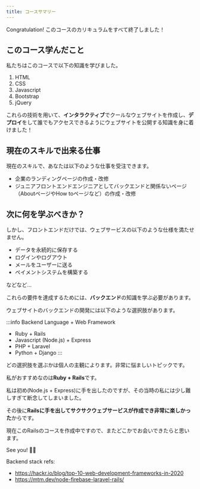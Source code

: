 ```yaml
---
title: コースサマリー
---
```


Congratulation! このコースのカリキュラムをすべて終了しました！

## このコース学んだこと

私たちはこのコースで以下の知識を学びました。

1. HTML
2. CSS
3. Javascript
4. Bootstrap
5. jQuery

これらの技術を用いて、**インタラクティブ**でクールなウェブサイトを作成し、**デプロイ**をして誰でもアクセスできるようにウェブサイトを公開する知識を身に着けました！

## 現在のスキルで出来る仕事
現在のスキルで、あなたは以下のような仕事を受注できます。

- 企業のランディングページの作成・改修
- ジュニアフロントエンドエンジニアとしてバックエンドと関係ないページ（AboutページやHow toページなど）の作成・改修

## 次に何を学ぶべきか？

しかし、フロントエンドだけでは、ウェブサービスの以下のような仕様を満たせません。

- データを永続的に保存する
- ログインやログアウト
- メールをユーザーに送る
- ペイメントシステムを構築する

などなど...

これらの要件を達成するためには、**バックエンド**の知識を学ぶ必要があります。

ウェブサイトのバックエンドの開発には以下のような選択肢があります。

:::info  Backend Language + Web Framework
- Ruby + Rails
- Javascript (Node.js) + Express
- PHP + Laravel
- Python + Django
:::

どの選択肢を選ぶかは個人の主観によります。非常に悩ましいトピックです。

私がおすすめなのは**Ruby + Rails**です。

私は初め(Node.js + Express)に手を出したのですが、その当時の私には少し難しすぎて断念してしまいました。

その後に**Railsに手を出してサクサクウェブサービスが作成でき非常に楽しかった**からです。

現在このRailsのコースを作成中ですので、またどこかでお会いできたらと思います。

See you! 🙋‍♂️

Backend stack refs:
- https://hackr.io/blog/top-10-web-development-frameworks-in-2020
- https://mtm.dev/node-firebase-laravel-rails/
